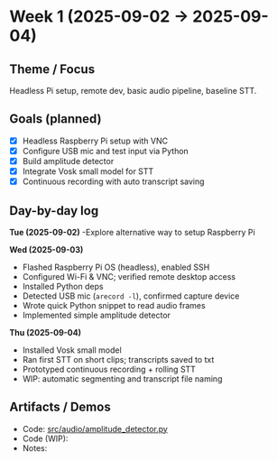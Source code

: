 # Week 1 (2025-09-02 → 2025-09-04)

## Theme / Focus
Headless Pi setup, remote dev, basic audio pipeline, baseline STT.

## Goals (planned)
- [x] Headless Raspberry Pi setup with VNC
- [x] Configure USB mic and test input via Python
- [x] Build amplitude detector
- [x] Integrate Vosk small model for STT
- [x] Continuous recording with auto transcript saving

## Day-by-day log
**Tue (2025-09-02)**
-Explore alternative way to setup Raspberry Pi

**Wed (2025-09-03)**
- Flashed Raspberry Pi OS (headless), enabled SSH
- Configured Wi-Fi & VNC; verified remote desktop access
- Installed Python deps
- Detected USB mic (`arecord -l`), confirmed capture device
- Wrote quick Python snippet to read audio frames
- Implemented simple amplitude detector

**Thu (2025-09-04)**
- Installed Vosk small model
- Ran first STT on short clips; transcripts saved to txt
- Prototyped continuous recording + rolling STT
- WIP: automatic segmenting and transcript file naming

## Artifacts / Demos
- Code: [src/audio/amplitude_detector.py](../../src/audio/amplitude_detector.py)
- Code (WIP): 
- Notes: 
